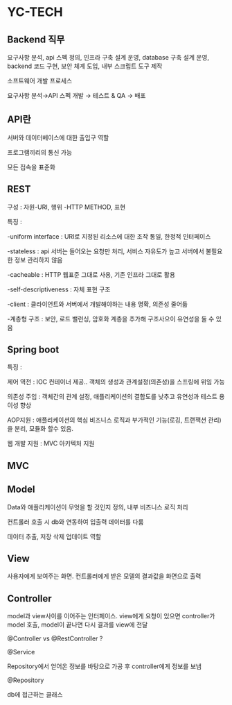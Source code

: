 # YC-TECH

## Backend 직무 

요구사항 분석, api 스펙 정의, 인프라 구축 설계 운영, database 구축 설계 운영, backend 코드 구현, 보안 체계 도입, 내부 스크립트 도구 제작

소프트웨어 개발 프로세스

요구사항 분석→API 스펙 개발 → 테스트 & QA → 배포


## API란

서버와 데이터베이스에 대한 출입구 역할

프로그램끼리의 통신 가능

모든 접속을 표준화

## REST

구성 : 자원-URI, 행위 -HTTP METHOD, 표현

특징 :

-uniform interface : URI로 지정된 리소스에 대한 조작 통일, 한정적 인터페이스

-stateless : api 서버는 들어오는 요청만 처리, 서비스 자유도가 높고 서버에서 불필요한 정보 관리하지 않음

-cacheable : HTTP 웹표준 그대로 사용, 기존 인프라 그대로 활용

-self-descriptiveness : 자체 표현 구조

-client : 클라이언트와 서버에서 개발해야하는 내용 명확, 의존성 줄어듦

-계층형 구조 : 보안, 로드 밸런싱, 암호화 계층을 추가해 구조사으이 유연성을 둘 수 있음

## Spring boot 

특징 :

제어 역전 : IOC 컨테이너 제공.. 객체의 생성과  관계설정(의존성)을 스프링에 위임 가능

의존성 주입 : 객체간의 관계 설정, 애플리케이션의 결합도를 낮추고 유연성과 테스트 용이성 향상

AOP지원 : 애플리케이션의 핵심 비즈니스 로직과 부가적인 기능(로깅, 트랜잭션 관리)을 분리, 모듈화 할수 있음.

웹 개발 지원 : MVC 아키텍처 지원

## MVC

## Model

Data와 애플리케이션이 무엇을 할 것인지 정의, 내부 비즈니스 로직 처리

컨트롤러 호출 시 db와 연동하여 입출력 데이터를 다룸

데이터 추출, 저장 삭제 업데이트 역할

## View

사용자에게 보여주는 화면. 컨트롤러에게 받은 모델의 결과값을 화면으로 출력

## Controller

model과 view사이를 이어주는 인터페이스. view에게 요청이 있으면 controller가 model 호출, model이 끝나면 다시 결과를 view에 전달

@Controller vs @RestController ?

@Service

Repository에서 얻어온 정보를 바탕으로 가공 후 controller에게 정보를 보냄

@Repository

db에 접근하는 클래스
